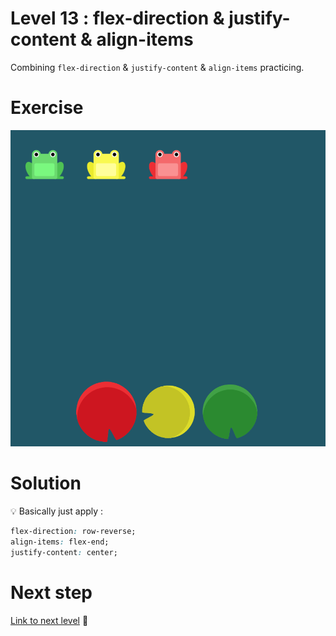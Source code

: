 # Level 13 : flex-direction & justify-content & align-items

Combining `flex-direction` & `justify-content` & `align-items` practicing.

# Exercise

![level 13](./level13.png)

# Solution

:bulb: Basically just apply : 

```css
flex-direction: row-reverse;
align-items: flex-end;
justify-content: center;
```

# Next step

[Link to next level](./level14.md) :muscle: